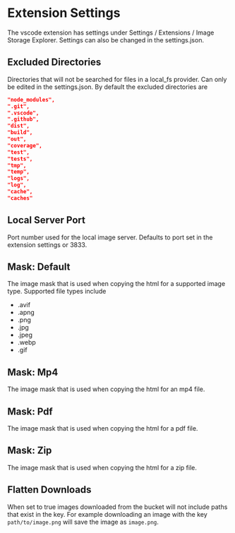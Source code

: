 # Extension Settings

The vscode extension has settings under Settings / Extensions / Image Storage Explorer. Settings can also be changed in the settings.json.

## Excluded Directories

Directories that will not be searched for files in a local_fs provider. Can only be edited in the settings.json. By default the excluded directories are

```json
"node_modules",
".git",
".vscode",
".github",
"dist",
"build",
"out",
"coverage",
"test",
"tests",
"tmp",
"temp",
"logs",
"log",
"cache",
"caches"
```

## Local Server Port

Port number used for the local image server. Defaults to port set in the extension settings or 3833.

## Mask: Default

The image mask that is used when copying the html for a supported image type. Supported file types include

- .avif
- .apng
- .png
- .jpg
- .jpeg
- .webp
- .gif

## Mask: Mp4

The image mask that is used when copying the html for an mp4 file.

## Mask: Pdf

The image mask that is used when copying the html for a pdf file.

## Mask: Zip

The image mask that is used when copying the html for a zip file.

## Flatten Downloads

When set to true images downloaded from the bucket will not include paths that exist in the key. For example downloading an image with the key `path/to/image.png` will save the image as `image.png`.
